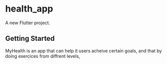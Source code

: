 # health_app

A new Flutter project.

## Getting Started
MyHealth is an app that can help it users acheive certain goals, and that by doing exercices from diffrent levels,
